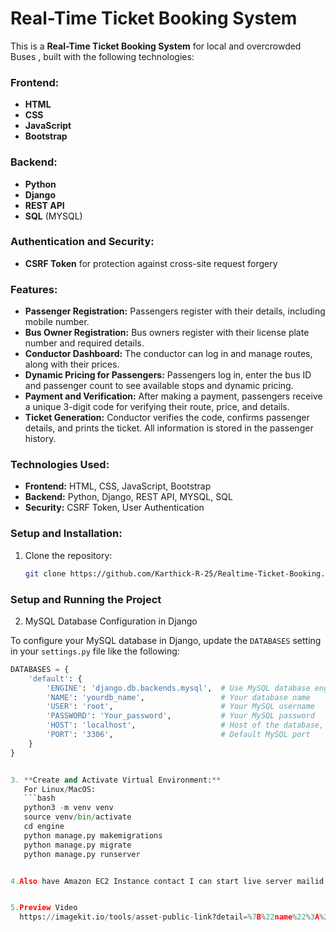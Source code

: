 # **Real-Time Ticket Booking System**

This is a **Real-Time Ticket Booking System** for local and overcrowded Buses  , built with the following technologies:

### **Frontend:**
- **HTML**
- **CSS**
- **JavaScript**
- **Bootstrap**

### **Backend:**
- **Python**
- **Django**
- **REST API**
- **SQL** (MYSQL)

### **Authentication and Security:**
- **CSRF Token** for protection against cross-site request forgery

### **Features:**
- **Passenger Registration:** Passengers register with their details, including mobile number.
- **Bus Owner Registration:** Bus owners register with their license plate number and required details.
- **Conductor Dashboard:** The conductor can log in and manage routes, along with their prices.
- **Dynamic Pricing for Passengers:** Passengers log in, enter the bus ID and passenger count to see available stops and dynamic pricing.
- **Payment and Verification:** After making a payment, passengers receive a unique 3-digit code for verifying their route, price, and details.
- **Ticket Generation:** Conductor verifies the code, confirms passenger details, and prints the ticket. All information is stored in the passenger history.

### **Technologies Used:**
- **Frontend:** HTML, CSS, JavaScript, Bootstrap
- **Backend:** Python, Django, REST API, MYSQL, SQL
- **Security:** CSRF Token, User Authentication

### **Setup and Installation:**

1. Clone the repository:
   ```bash
   git clone https://github.com/Karthick-R-25/Realtime-Ticket-Booking.git
### **Setup and Running the Project**
2. MySQL Database Configuration in Django

To configure your MySQL database in Django, update the `DATABASES` setting in your `settings.py` file like the following:

```python
DATABASES = {
    'default': {
        'ENGINE': 'django.db.backends.mysql',  # Use MySQL database engine
        'NAME': 'yourdb_name',                 # Your database name
        'USER': 'root',                        # Your MySQL username
        'PASSWORD': 'Your_password',           # Your MySQL password
        'HOST': 'localhost',                   # Host of the database, use 'localhost' or your server IP
        'PORT': '3306',                        # Default MySQL port
    }
}


3. **Create and Activate Virtual Environment:**
   For Linux/MacOS:
   ```bash
   python3 -m venv venv
   source venv/bin/activate
   cd engine
   python manage.py makemigrations
   python manage.py migrate
   python manage.py runserver


4.Also have Amazon EC2 Instance contact I can start live server mailid:karthickr2429@gmailcom


5.Preview Video
  https://imagekit.io/tools/asset-public-link?detail=%7B%22name%22%3A%22django%20final%20video.mp4%22%2C%22type%22%3A%22video%2Fmp4%22%2C%22signedurl_expire%22%3A%222028-04-21T04%3A03%3A47.311Z%22%2C%22signedUrl%22%3A%22https%3A%2F%2Fmedia-hosting.imagekit.io%2Fff9d7318389f45bc%2Fdjango%20final%20video.mp4%3FExpires%3D1839902627%26Key-Pair-Id%3DK2ZIVPTIP2VGHC%26Signature%3Dy0gW0Wm8joG0CSnB2oc5f2kbVvdRfkdlDRQ5yIoqMR7XV8D5BYRAsemXP52Lw57YXB1l-xJbOWJYZxmnLTks9zatAgpI28Rt7WVA8UaI~ZZoy6VNUn~G3SNSNbH9zat6nxZuMm2u70YgaOUfYkBwH53cvfTE7GoWWelT-abudTggQ4QMJQAKK-WAv3w4eSqZy6E-lEvcjXeC6yqU3ld2AElNs~YdD9RwhVPOeXV8p1PgDgZaXPnJvyfSxzTDrGUZyt~KE4rWA9oaPImliZeWXNQg8O8D0uhUBgL9PNINIfL~fzEJ3uy5jW1bYFKjas41Cm-MWngFkaIUR16Gughtfg__%22%7D





